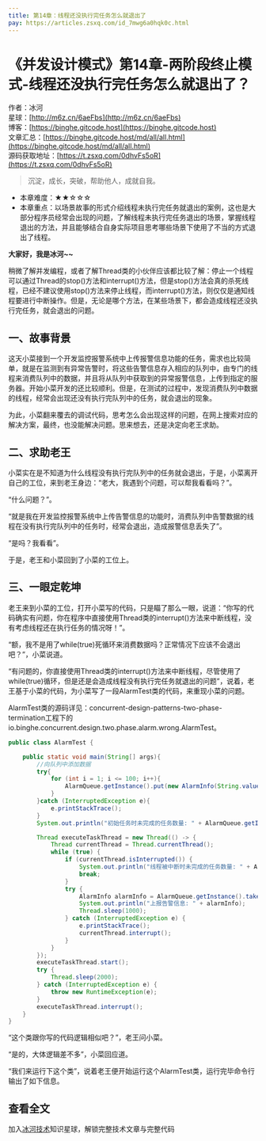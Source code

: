 ```yaml
---
title: 第14章：线程还没执行完任务怎么就退出了
pay: https://articles.zsxq.com/id_7mwg6a0hqk0c.html
---
```


# 《并发设计模式》第14章-两阶段终止模式-线程还没执行完任务怎么就退出了？

作者：冰河
<br/>星球：[http://m6z.cn/6aeFbs](http://m6z.cn/6aeFbs)
<br/>博客：[https://binghe.gitcode.host](https://binghe.gitcode.host)
<br/>文章汇总：[https://binghe.gitcode.host/md/all/all.html](https://binghe.gitcode.host/md/all/all.html)
<br/>源码获取地址：[https://t.zsxq.com/0dhvFs5oR](https://t.zsxq.com/0dhvFs5oR)

> 沉淀，成长，突破，帮助他人，成就自我。

* 本章难度：★★☆☆☆
* 本章重点：以场景故事的形式介绍线程未执行完任务就退出的案例，这也是大部分程序员经常会出现的问题，了解线程未执行完任务退出的场景，掌握线程退出的方法，并且能够结合自身实际项目思考哪些场景下使用了不当的方式退出了线程。

**大家好，我是冰河~~**

稍微了解并发编程，或者了解Thread类的小伙伴应该都比较了解：停止一个线程可以通过Thread的stop()方法和interrupt()方法，但是stop()方法会真的杀死线程，已经不建议使用stop()方法来停止线程，而interrupt()方法，则仅仅是通知线程要进行中断操作。但是，无论是哪个方法，在某些场景下，都会造成线程还没执行完任务，就会退出的问题。

## 一、故事背景

这天小菜接到一个开发监控报警系统中上传报警信息功能的任务，需求也比较简单，就是在监测到有异常告警时，将这些告警信息存入相应的队列中，由专门的线程来消费队列中的数据，并且将从队列中获取到的异常报警信息，上传到指定的服务器。开始小菜开发的还比较顺利。但是，在测试的过程中，发现消费队列中数据的线程，经常会出现还没有执行完队列中的任务，就会退出的现象。

为此，小菜翻来覆去的调试代码，思考怎么会出现这样的问题，在网上搜索对应的解决方案，最终，也没能解决问题。思来想去，还是决定向老王求助。

## 二、求助老王

小菜实在是不知道为什么线程没有执行完队列中的任务就会退出，于是，小菜离开自己的工位，来到老王身边：“老大，我遇到个问题，可以帮我看看吗？”。

“什么问题？”。

“就是我在开发监控报警系统中上传告警信息的功能时，消费队列中告警数据的线程在没有执行完队列中的任务时，经常会退出，造成报警信息丢失了”。

“是吗？我看看”。

于是，老王和小菜回到了小菜的工位上。

## 三、一眼定乾坤

老王来到小菜的工位，打开小菜写的代码，只是瞄了那么一眼，说道：“你写的代码确实有问题，你在程序中直接使用Thread类的interrupt()方法来中断线程，没有考虑线程还在执行任务的情况呀！”。

“额，我不是用了while(true)死循环来消费数据吗？正常情况下应该不会退出吧？”，小菜说道。

“有问题的，你直接使用Thread类的interrupt()方法来中断线程，尽管使用了while(true)循环，但是还是会造成线程没有执行完任务就退出的问题”，说着，老王基于小菜的代码，为小菜写了一段AlarmTest类的代码，来重现小菜的问题。

AlarmTest类的源码详见：concurrent-design-patterns-two-phase-termination工程下的io.binghe.concurrent.design.two.phase.alarm.wrong.AlarmTest。

```java
public class AlarmTest {

    public static void main(String[] args){
        //向队列中添加数据
        try{
            for (int i = 1; i <= 100; i++){
                AlarmQueue.getInstance().put(new AlarmInfo(String.valueOf(i), AlarmType.FAULT, String.valueOf(i).concat("出故障了")));
            }
        }catch (InterruptedException e){
            e.printStackTrace();
        }
        System.out.println("初始任务时未完成的任务数量: " + AlarmQueue.getInstance().size());

        Thread executeTaskThread = new Thread(() -> {
            Thread currentThread = Thread.currentThread();
            while (true) {
                if (currentThread.isInterrupted()) {
                    System.out.println("线程被中断时未完成的任务数量: " + AlarmQueue.getInstance().size());
                    break;
                }
                try {
                    AlarmInfo alarmInfo = AlarmQueue.getInstance().take();
                    System.out.println("上报告警信息: " + alarmInfo);
                    Thread.sleep(1000);
                } catch (InterruptedException e) {
                    e.printStackTrace();
                    currentThread.interrupt();
                }
            }
        });
        executeTaskThread.start();
        try {
            Thread.sleep(2000);
        } catch (InterruptedException e) {
            throw new RuntimeException(e);
        }
        executeTaskThread.interrupt();
    }
}
```

“这个类跟你写的代码逻辑相似吧？”，老王问小菜。

“是的，大体逻辑差不多”，小菜回应道。

“我们来运行下这个类”，说着老王便开始运行这个AlarmTest类，运行完毕命令行输出了如下信息。

## 查看全文

加入[冰河技术](http://m6z.cn/6aeFbs)知识星球，解锁完整技术文章与完整代码
